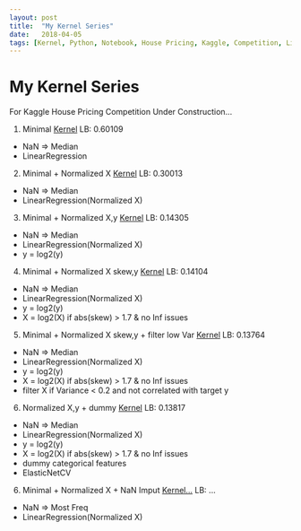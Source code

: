 ```yaml
---
layout: post
title:  "My Kernel Series"
date:   2018-04-05
tags: [Kernel, Python, Notebook, House Pricing, Kaggle, Competition, Linear Regression]
---
```


# My Kernel Series
For Kaggle House Pricing Competition
Under Construction...

1. Minimal [Kernel](https://www.kaggle.com/mineshjethva/let-s-do-the-minimal) LB: 0.60109
  * NaN =&gt; Median
  * LinearRegression

2. Minimal + Normalized X [Kernel](https://www.kaggle.com/mineshjethva/the-minimal-normalize-x) LB: 0.30013
  * NaN =&gt; Median
  * LinearRegression(Normalized X)

3. Minimal + Normalized X,y [Kernel](https://www.kaggle.com/mineshjethva/the-minimal-normalize-x-y) LB: 0.14305
  * NaN =&gt; Median
  * LinearRegression(Normalized X)
  * y = log2(y)

4. Minimal + Normalized X skew,y [Kernel](https://www.kaggle.com/mineshjethva/the-minimal-normalize-x-skew-y) LB: 0.14104
  * NaN =&gt; Median
  * LinearRegression(Normalized X)
  * y = log2(y)
  * X = log2(X) if abs(skew) &gt; 1.7 &amp; no Inf issues

5. Minimal + Normalized X skew,y + filter low Var [Kernel](https://www.kaggle.com/mineshjethva/the-minimal-normalize-x-skew-y-exploratory) LB: 0.13764
  * NaN =&gt; Median
  * LinearRegression(Normalized X)
  * y = log2(y)
  * X = log2(X) if abs(skew) &gt; 1.7 &amp; no Inf issues
  * filter X if Variance < 0.2 and not correlated with target y

6. Normalized X,y + dummy [Kernel](https://www.kaggle.com/mineshjethva/the-minimal-normalize-x-skew-y-categoricals) LB: 0.13817
  * NaN =&gt; Median
  * LinearRegression(Normalized X)
  * y = log2(y)
  * X = log2(X) if abs(skew) &gt; 1.7 &amp; no Inf issues
  * dummy categorical features
  * ElasticNetCV

6. Minimal + Normalized X + NaN Imput [Kernel...]() LB: ...
  * NaN =&gt; Most Freq
  * LinearRegression(Normalized X)
 
